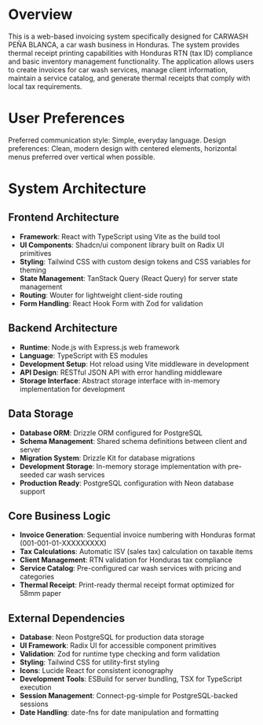 # Overview

This is a web-based invoicing system specifically designed for CARWASH PEÑA BLANCA, a car wash business in Honduras. The system provides thermal receipt printing capabilities with Honduras RTN (tax ID) compliance and basic inventory management functionality. The application allows users to create invoices for car wash services, manage client information, maintain a service catalog, and generate thermal receipts that comply with local tax requirements.

# User Preferences

Preferred communication style: Simple, everyday language.
Design preferences: Clean, modern design with centered elements, horizontal menus preferred over vertical when possible.

# System Architecture

## Frontend Architecture
- **Framework**: React with TypeScript using Vite as the build tool
- **UI Components**: Shadcn/ui component library built on Radix UI primitives
- **Styling**: Tailwind CSS with custom design tokens and CSS variables for theming
- **State Management**: TanStack Query (React Query) for server state management
- **Routing**: Wouter for lightweight client-side routing
- **Form Handling**: React Hook Form with Zod for validation

## Backend Architecture
- **Runtime**: Node.js with Express.js web framework
- **Language**: TypeScript with ES modules
- **Development Setup**: Hot reload using Vite middleware in development
- **API Design**: RESTful JSON API with error handling middleware
- **Storage Interface**: Abstract storage interface with in-memory implementation for development

## Data Storage
- **Database ORM**: Drizzle ORM configured for PostgreSQL
- **Schema Management**: Shared schema definitions between client and server
- **Migration System**: Drizzle Kit for database migrations
- **Development Storage**: In-memory storage implementation with pre-seeded car wash services
- **Production Ready**: PostgreSQL configuration with Neon database support

## Core Business Logic
- **Invoice Generation**: Sequential invoice numbering with Honduras format (001-001-01-XXXXXXXXX)
- **Tax Calculations**: Automatic ISV (sales tax) calculation on taxable items
- **Client Management**: RTN validation for Honduras tax compliance
- **Service Catalog**: Pre-configured car wash services with pricing and categories
- **Thermal Receipt**: Print-ready thermal receipt format optimized for 58mm paper

## External Dependencies
- **Database**: Neon PostgreSQL for production data storage
- **UI Framework**: Radix UI for accessible component primitives
- **Validation**: Zod for runtime type checking and form validation
- **Styling**: Tailwind CSS for utility-first styling
- **Icons**: Lucide React for consistent iconography
- **Development Tools**: ESBuild for server bundling, TSX for TypeScript execution
- **Session Management**: Connect-pg-simple for PostgreSQL-backed sessions
- **Date Handling**: date-fns for date manipulation and formatting